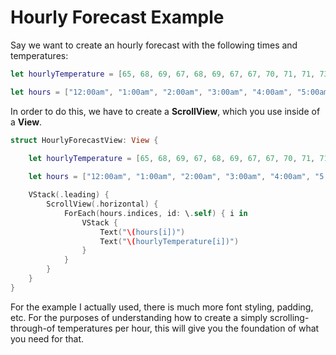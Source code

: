 # Hourly Forecast Example

Say we want to create an hourly forecast with the following times and temperatures:
```swift
let hourlyTemperature = [65, 68, 69, 67, 68, 69, 67, 67, 70, 71, 71, 73, 74, 75, 76, 76, 77, 77, 78, 74, 70, 68]

let hours = ["12:00am", "1:00am", "2:00am", "3:00am", "4:00am", "5:00am", "6:00am", "7:00am", "8:00am","9:00am", "10:00am", "11:00am", "12:00pm"]
```
In order to do this, we have to create a **ScrollView**, which you use inside of a **View**.
```swift
struct HourlyForecastView: View {
	
	let hourlyTemperature = [65, 68, 69, 67, 68, 69, 67, 67, 70, 71, 71, 73, 74, 75, 76, 76, 77, 77, 78, 74, 70, 68]

	let hours = ["12:00am", "1:00am", "2:00am", "3:00am", "4:00am", "5:00am", "6:00am", "7:00am", "8:00am","9:00am", "10:00am", "11:00am", "12:00pm"]

	VStack(.leading) {
		ScrollView(.horizontal) {
			ForEach(hours.indices, id: \.self) { i in
				VStack {
					Text("\(hours[i])")
					Text("\(hourlyTemperature[i])")
				}
			}
		}
	}
}
```

For the example I actually used, there is much more font styling, padding, etc. For the purposes of understanding how to create a simply scrolling-through-of temperatures per hour, this will give you the foundation of what you need for that.